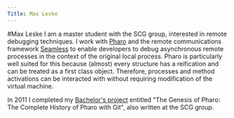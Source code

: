```yaml
---
Title: Max Leske
---
```

#Max Leske
I am a master student with the SCG group, interested in remote debugging techniques. I work with [Pharo](http://pharo.org) and the remote communications framework [Seamless](http://smalltalkhub.com/#!/~Pharo/Seamless) to enable developers to debug asynchronous remote processes in the context of the original local process. Pharo is particularly well suited for this because (almost) every structure has a reification and can be treated as a first class object. Therefore, processes and method activations can be interacted with without requiring modification of the virtual machine.

In 2011 I completed my [Bachelor's project](%base_url%/archive/projects/Lesk11a.pdf) entitled "The Genesis of Pharo: The Complete History of Pharo with Git", also written at the SCG group.
